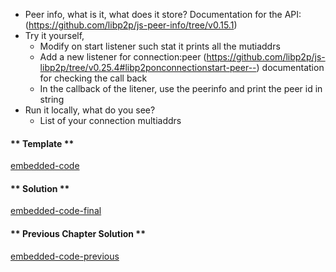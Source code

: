 * Peer info, what is it, what does it store?  Documentation for the API: (https://github.com/libp2p/js-peer-info/tree/v0.15.1)
* Try it yourself, 
    - Modify on start listener such stat it prints all the mutiaddrs
    - Add a new listener for connection:peer (https://github.com/libp2p/js-libp2p/tree/v0.25.4#libp2ponconnectionstart-peer--) documentation for checking the call back
    - In the callback of the litener, use the peerinfo and print the peer id in string 
* Run it locally, what do you see?
    - List of your connection multiaddrs

<!-- tabs:start -->

#### ** Template **

[embedded-code](../assets/2.1-template-code.js ':include :type=code embed-template')

#### ** Solution **

[embedded-code-final](../assets/2.1-finished-code.js ':include :type=code embed-final')

#### ** Previous Chapter Solution **

[embedded-code-previous](../assets/2.0-finished-code.js ':include :type=code embed-previous')

<!-- tabs:end -->

